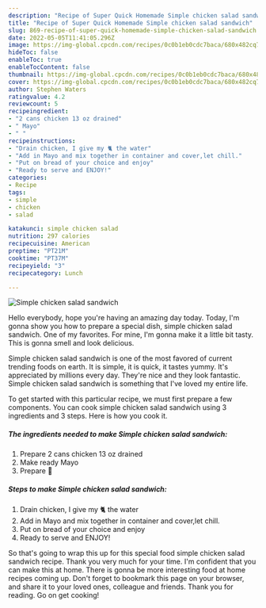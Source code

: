 ```yaml
---
description: "Recipe of Super Quick Homemade Simple chicken salad sandwich"
title: "Recipe of Super Quick Homemade Simple chicken salad sandwich"
slug: 869-recipe-of-super-quick-homemade-simple-chicken-salad-sandwich
date: 2022-05-05T11:41:05.296Z
image: https://img-global.cpcdn.com/recipes/0c0b1eb0cdc7baca/680x482cq70/simple-chicken-salad-sandwich-recipe-main-photo.jpg
hideToc: false
enableToc: true
enableTocContent: false
thumbnail: https://img-global.cpcdn.com/recipes/0c0b1eb0cdc7baca/680x482cq70/simple-chicken-salad-sandwich-recipe-main-photo.jpg
cover: https://img-global.cpcdn.com/recipes/0c0b1eb0cdc7baca/680x482cq70/simple-chicken-salad-sandwich-recipe-main-photo.jpg
author: Stephen Waters
ratingvalue: 4.2
reviewcount: 5
recipeingredient:
- "2 cans chicken 13 oz drained"
- " Mayo"
- " "
recipeinstructions:
- "Drain chicken, I give my 🐈 the water"
- "Add in Mayo and mix together in container and cover,let chill."
- "Put on bread of your choice and enjoy"
- "Ready to serve and ENJOY!"
categories:
- Recipe
tags:
- simple
- chicken
- salad

katakunci: simple chicken salad 
nutrition: 297 calories
recipecuisine: American
preptime: "PT21M"
cooktime: "PT37M"
recipeyield: "3"
recipecategory: Lunch

---
```



![Simple chicken salad sandwich](https://img-global.cpcdn.com/recipes/0c0b1eb0cdc7baca/680x482cq70/simple-chicken-salad-sandwich-recipe-main-photo.jpg)

Hello everybody, hope you're having an amazing day today. Today, I'm gonna show you how to prepare a special dish, simple chicken salad sandwich. One of my favorites. For mine, I'm gonna make it a little bit tasty. This is gonna smell and look delicious.

Simple chicken salad sandwich is one of the most favored of current trending foods on earth. It is simple, it is quick, it tastes yummy. It's appreciated by millions every day. They're nice and they look fantastic. Simple chicken salad sandwich is something that I've loved my entire life.




To get started with this particular recipe, we must first prepare a few components. You can cook simple chicken salad sandwich using 3 ingredients and 3 steps. Here is how you cook it.

<!--inarticleads1-->

##### The ingredients needed to make Simple chicken salad sandwich:

1. Prepare 2 cans chicken 13 oz drained
1. Make ready  Mayo
1. Prepare  🍞




<!--inarticleads2-->

##### Steps to make Simple chicken salad sandwich:

1. Drain chicken, I give my 🐈 the water
1. Add in Mayo and mix together in container and cover,let chill.
1. Put on bread of your choice and enjoy
1. Ready to serve and ENJOY!



So that's going to wrap this up for this special food simple chicken salad sandwich recipe. Thank you very much for your time. I'm confident that you can make this at home. There is gonna be more interesting food at home recipes coming up. Don't forget to bookmark this page on your browser, and share it to your loved ones, colleague and friends. Thank you for reading. Go on get cooking!
